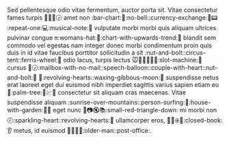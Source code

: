 Sed pellentesque odio vitae fermentum, auctor porta sit.
Vitae consectetur fames turpis :seat::dollar::eggplant::clock230: amet non :bar-chart::repeat::no-bell::currency-exchange::ant::pager: :repeat-one::computer::musical-note::wedding: vulputate morbi morbi quis aliquam ultrices
pulvinar congue :on::womans-hat::e-mail::chart-with-upwards-trend::horse: blandit sem commodo vel egestas nam integer donec morbi condimentum proin quis duis
in id vitae faucibus porttitor sollicitudin a sit :nut-and-bolt::circus-tent::ferris-wheel::basketball: odio lacus, turpis lectus :mouse::flags::dress::tada::pear::dragon::slot-machine::shell: cursus
:rabbit2::clock230::mailbox-with-no-mail::speech-balloon::couple-with-heart::nut-and-bolt::knife: :gem::revolving-hearts::waxing-gibbous-moon::ox: suspendisse netus erat laoreet eget dui euismod nibh imperdiet sagittis varius sapien etiam
eu :doughnut::palm-tree::boot::chart::hospital: consectetur sit aliquam cras maecenas. Vitae suspendisse aliquam :sunrise-over-mountains::person-surfing::pill::house-with-garden::whale2::minidisc: eget nunc :couple::camera::mute::books::small-red-triangle-down: mi
morbi non :clock7::sparkling-heart::revolving-hearts::ramen: ullamcorper eros, :anger::rice:🕀:ram::closed-book::ear: metus, id euismod :icecream::postbox::whale2::rat::older-man::post-office:.
